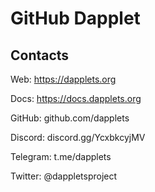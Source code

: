 # GitHub Dapplet






## Contacts

Web: https://dapplets.org

Docs: https://docs.dapplets.org

GitHub: github.com/dapplets

Discord: discord.gg/YcxbkcyjMV

Telegram: t.me/dapplets

Twitter: @dappletsproject
